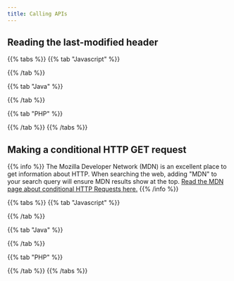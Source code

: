 ```yaml
---
title: Calling APIs
---
```


## Reading the last-modified header

{{% tabs %}} {{% tab "Javascript" %}}

{{% /tab %}}

{{% tab "Java" %}}

{{% /tab %}}

{{% tab "PHP" %}}

{{% /tab %}} {{% /tabs %}}

## Making a conditional HTTP GET request

{{% info %}} The Mozilla Developer Network \(MDN\) is an excellent place to get information about HTTP. When
searching the web, adding "MDN" to your search query will ensure MDN results show at the
top. [Read the MDN page about conditional HTTP Requests here.](https://developer.mozilla.org/en-US/docs/Web/HTTP/Conditional_requests)
{{% /info %}}

{{% tabs %}} {{% tab "Javascript" %}}

{{% /tab %}}

{{% tab "Java" %}}

{{% /tab %}}

{{% tab "PHP" %}}

{{% /tab %}} {{% /tabs %}}

